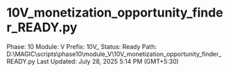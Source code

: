 # 10V_monetization_opportunity_finder_READY.py

Phase: 10
Module: V
Prefix: 10V_
Status: Ready
Path: D:\MAGIC\scripts\phase10\module_V\10V_monetization_opportunity_finder_READY.py
Last Updated: July 28, 2025 5:14 PM (GMT+5:30)